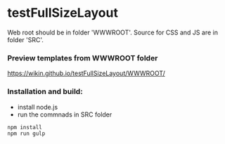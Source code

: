 testFullSizeLayout
========

Web root should be in folder 'WWWROOT'. Source for CSS and JS are in folder 'SRC'.

### Preview templates from WWWROOT folder
https://wikin.github.io/testFullSizeLayout/WWWROOT/


### Installation and build:
* install node.js
* run the commnads in SRC folder

```
npm install
npm run gulp
```
